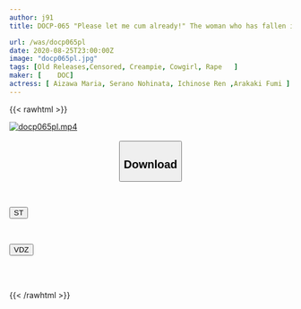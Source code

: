 ```yaml
---
author: j91
title: DOCP-065 "Please let me cum already!" The woman who has fallen into pleasure due to the relentless continuous torture that stops her from reaching climax is fueled by the urge to cum, and seeks the dick herself and cries in convulsions in cowgirl position!

url: /was/docp065pl
date: 2020-08-25T23:00:00Z
image: "docp065pl.jpg"
tags: [Old Releases,Censored, Creampie, Cowgirl, Rape	]
maker: [ 	DOC]
actress: [ Aizawa Maria, Serano Nohinata, Ichinose Ren ,Arakaki Fumi ]
---
```



{{< rawhtml >}}

<div class="video" data-videoid="AoA4jlwpbBsWq2">
    <a href="javascript:;">
        <img src="/was/docp065pl/docp065pl.jpg" width="WIDTH" height="HEIGHT" alt="docp065pl.mp4" loading="lazy">
    </a>
</div>

<script type="text/javascript" src="https://j91.asia/asset/on-demand-st.js"></script>

<br>
  <link rel="stylesheet" href="https://j91.asia/asset/bs5.css">
  
  <center>
  <button class="btn btn-primary" type="button" data-bs-toggle="collapse" data-bs-target=".multi-collapse" aria-expanded="false" aria-controls="multiCollapseExample1 multiCollapseExample2"><h2>Download</h2></button></center>
</p>
<div class="row">
  <div class="col">
    <div class="collapse multi-collapse" id="multiCollapseExample1">
      <div class="card card-body">
	      	      <br>
<div class="buttons">  
<p><a href="https://streamtape.to/v/AoA4jlwpbBsWq2" target="_blank"><button class="btn-hover color-3"><i class="fa fa-download"></i> ST</button></a></p></div>
    </div>
  </div>
</div>
  <div class="col">
    <div class="collapse multi-collapse" id="multiCollapseExample2">
      <div class="card card-body">
	      <br>
<div class="buttons">
<p><a href="https://vidoza.net/i1xfigub7sm1" target="_blank"><button class="btn-hover color-1"><i class="fa fa-download"></i> VDZ</button></a></p></div>
<br><br>
      </div>
    </div>
  </div>
</div>

{{< /rawhtml >}}